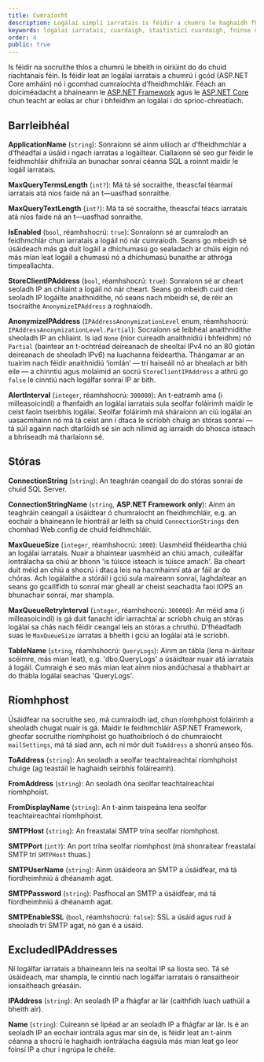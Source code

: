 ```yaml
---
title: Cumraíocht
description: Logálaí simplí iarratais is féidir a chumrú le haghaidh fheidhmchláir ASP.NET agus ASP.NET Core
keywords: logálaí iarratais, cuardaigh, staitisticí cuardaigh, foinse oscailte, C#, .NET Core, dotnet, SQL Server, Fiontar & Scoil na Gaeilge, DCU
order: 4
public: true
---
```


Is féidir na socruithe thíos a chumrú le bheith in oiriúint do do chuid riachtanais féin. Is féidir leat an logálaí iarratais a chumrú i gcód (ASP.NET Core amháin) nó i gcomhad cumraíochta d’fheidhmchláir. Féach an doiciméadacht a bhaineann le [ASP.NET Framework](../net461) agus le [ASP.NET Core](../netcore) chun teacht ar eolas ar chur i bhfeidhm an logálaí i do sprioc-chreatlach.

## Barrleibhéal

**ApplicationName** (`string`): Sonraíonn sé ainm uilíoch ar d’fheidhmchlár a d’fhéadfaí a úsáid i ngach iarratas a logáiltear. Ciallaíonn sé seo gur féidir le feidhmchláir dhifriúla an bunachar sonraí céanna SQL a roinnt maidir le logáil iarratais.

**MaxQueryTermsLength** (`int?`): Má tá sé socraithe, theascfaí téarmaí iarratais atá níos faide ná an t—uasfhad sonraithe.

**MaxQueryTextLength** (`int?`): Má tá sé socraithe, theascfaí téacs iarratais atá níos faide ná an t—uasfhad sonraithe.

**IsEnabled** (`bool`, réamhshocrú: `true`): Sonraíonn sé ar cumraíodh an feidhmchlár chun iarratais a logáil nó nár cumraíodh. Seans go mbeidh sé úsáideach más gá duit logáil a dhíchumasú go sealadach ar chúis éigin nó más mian leat logáil a chumasú nó a dhíchumasú bunaithe ar athróga timpeallachta.

**StoreClientIPAddress** (`bool`, réamhshocrú: `true`): Sonraíonn sé ar cheart seoladh IP an chliaint a logáil nó nár cheart. Seans go mbeidh cuid den seoladh IP logáilte anaithnidithe, nó seans nach mbeidh sé, de réir an tsocraithe `AnonymizeIPAddress` a roghnaíodh. 

**AnonymizeIPAddress** (`IPAddressAnonymizationLevel` enum, réamhshocrú: `IPAddressAnonymizationLevel.Partial`): Socraíonn sé leibhéal anaithnidithe sheoladh IP an chliaint. Is iad `None` (níor cuireadh anaithnidiú i bhfeidhm) nó `Partial` (baintear an t-ochtréad deireanach de sheoltaí IPv4 nó an 80 giotán deireanach de sheoladh IPv6) na luachanna féideartha. Thángamar ar an tuairim nach féidir anaithnidiú ‘iomlán’ — trí haiseáil nó ar bhealach ar bith eile — a chinntiú agus molaimid an socrú `StoreClientIPAddress` a athrú go `false` le cinntiú nach logálfar sonraí IP ar bith.

**AlertInterval** (`integer`, réamhshocrú: `300000`): An t-eatramh ama (i milleasoicindí) a fhanfaidh an logálaí iarratais sula seolfar foláirimh maidir le ceist faoin tseirbhís logálaí. Seolfar foláirimh má sháraíonn an ciú logálaí an uasacmhainn nó má tá ceist ann i dtaca le scríobh chuig an stóras sonraí — tá súil againn nach dtarlóidh sé sin ach nílimid ag iarraidh do bhosca isteach a bhriseadh má tharlaíonn sé.

## Stóras

**ConnectionString** (`string`): An teaghrán ceangail do do stóras sonraí de chuid SQL Server.

**ConnectionStringName** (`string`, **ASP.NET Framework only**): Ainm an teaghráin ceangail a úsáidtear ó chumraíocht an fheidhmchláir, e.g. an eochair a bhaineann le hiontráil ar leith sa chuid `ConnectionStrings` den chomhad Web.config de chuid feidhmchláir. 

**MaxQueueSize** (`integer`, réamhshocrú: `1000`): Uasmhéid fhéideartha chiú an logálaí iarratais. Nuair a bhaintear uasmhéid an chiú amach, cuileálfar iontrálacha sa chiú ar bhonn 'is túisce isteach is túisce amach'. Ba cheart duit méid an chiú a shocrú i dtaca leis na hacmhainní atá ar fáil ar do chóras. Ach logálaithe a stóráil i gciú sula maireann sonraí, laghdaítear an seans go gcaillfidh tú sonraí mar gheall ar cheist seachadta faoi IOPS an bhunachair sonraí, mar shampla.

**MaxQueueRetryInterval** (`integer`, réamhshocrú: `300000`): An méid ama (i milleasoicindí) is gá duit fanacht idir iarrachtaí ar scríobh chuig an stóras logálaí sa chás nach féidir ceangal leis an stóras a chruthú. D’fhéadfadh suas le `MaxQueueSize` iarratas a bheith i gciú an logálaí atá le scríobh.

**TableName** (`string`, réamhshocrú: `QueryLogs`): Ainm an tábla (lena n-áirítear scéimre, más mian leat), e.g. 'dbo.QueryLogs' a úsáidtear nuair atá iarratais á logáil. Cumraigh é seo más mian leat ainm níos andúchasaí a thabhairt ar do thábla logálaí seachas 'QueryLogs'.

## Ríomhphost

Úsáidfear na socruithe seo, má cumraíodh iad, chun ríomhphoist foláirimh a sheoladh chugat nuair is gá. Maidir le feidhmchláir ASP.NET Framework, gheofar socruithe ríomhphoist go huathoibríoch ó do chumraíocht `mailSettings`, má tá siad ann, ach ní mór duit `ToAddress` a shonrú anseo fós.

**ToAddress** (`string`): An seoladh a seolfar teachtaireachtaí ríomhphoist chuige (ag teastáil le haghaidh seirbhís foláireamh).

**FromAddress** (`string`): An seoladh óna seolfar teachtaireachtaí ríomhphoist.

**FromDisplayName** (`string`): An t-ainm taispeána lena seolfar teachtaireachtaí ríomhphoist.

**SMTPHost** (`string`): An freastalaí SMTP trína seolfar ríomhphost.

**SMTPPort** (`int?`): An port trína seolfar ríomhphost (má shonraítear freastalaí SMTP trí `SMTPHost` thuas.)

**SMTPUserName** (`string`): Ainm úsáideora an SMTP a úsáidfear, má tá fíordheimhniú á dhéanamh agat.

**SMTPPassword** (`string`): Pasfhocal an SMTP a úsáidfear, má tá fíordheimhniú á dhéanamh agat.

**SMTPEnableSSL** (`bool`, réamhshocrú: `false`): SSL a úsáid agus rud á sheoladh trí SMTP agat, nó gan é a úsáid.

## ExcludedIPAddresses

Ní logálfar iarratais a bhaineann leis na seoltaí IP sa liosta seo. Tá sé úsáideach, mar shampla, le cinntiú nach logálfar iarratais ó ransaitheoir ionsaitheach gréasáin.

**IPAddress** (`string`): An seoladh IP a fhágfar ar lár (caithfidh luach uathúil a bheith air).

**Name** (`string`): Cuireann sé lipéad ar an seoladh IP a fhágfar ar lár. Is é an seoladh IP an eochair iontrála agus mar sin de, is féidir leat an t-ainm céanna a shocrú le haghaidh iontrálacha éagsúla más mian leat go leor foinsí IP a chur i ngrúpa le chéile.
